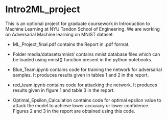 # Intro2ML_project
This is an optional project for graduate coursework in Introduction to Machine Learning at NYU Tandon School of Engineering. We are working on Adversarial Machine learning on MNIST dataset.

- ML_Project_final.pdf contains the Report in .pdf format.

- Folder media/datasets/mnist/ contains mnist database files which can be loaded using mnist() function present in the python notebooks.

- Blue_Team.ipynb contains code for training the network for adversarial samples. It produces results given in tables 1 and 2 in the report.

- red_team.ipynb contains code for attacking the network. It produces results given in figure 1 and table 3 in the report.

- Optimal_Epsilon_Calculation contains code for optimal epsilon value to attack the model to achieve lower accuracy or lower confidence. Figures 2 and 3 in the report are obtained using this code.